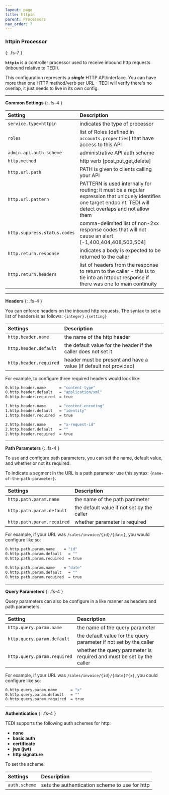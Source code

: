 ```yaml
---
layout: page
title: httpin
parent: Processors
nav_order: 7
---
```


### httpin Processor
{: .fs-7 }

**`httpin`** is a controller processor used to receive inbound http requests (inbound relative to TEDI).

This configuration represents a ***single*** HTTP API/interface. You can have more than one HTTP method/verb per URL - TEDI will verify there's no overlap, it just needs to live in its own config.

---

**Common Settings**
{: .fs-4 }


| **Setting**            | **Description**           |
|:------------------------------|:--------------------------|
| `service.type=httpin`         | indicates the type of processor |
| `roles`                       | list of Roles (defined in `accounts.properties`) that have access to this API |
| `admin.api.auth.scheme`       | administrative API auth scheme|
| `http.method`                 | http verb [post,put,get,delete]|
| `http.url.path`               | PATH is given to clients calling your API |
| `http.url.pattern`            | PATTERN is used internally for routing; it must be a regular expression that uniquely identifies one target endpoint. TEDI will detect overlaps and not allow them |
| `http.suppress.status.codes`  | comma-delimited list of non-2xx response codes that will not cause an alert [-1,400,404,408,503,504]  |
| `http.return.response`        | indicates a body is expected to be returned to the caller |
| `http.return.headers`        | list of headers from the response to return to the caller - this is to tie into an httpout response if there was one to main continuity |

---

**Headers**
{: .fs-4 }

You can enforce headers on the inbound http requests. The syntax to set a list of headers is as follows: `{integer}.{setting}`

| **Settings**                   | **Description**           |
|:------------------------------|:--------------------------|
| `http.header.name`            | the name of the http header |
| `http.header.default`         | the default value for the header if the caller does not set it |
| `http.header.required`        | header must be present and have a value (if default not provided) |


For example, to configure three required headers would look like:

```sh
0.http.header.name      = "content-type"
0.http.header.default   = "application/xml"
0.http.header.required  = true

1.http.header.name      = "content-encoding"
1.http.header.default   = "identity"
1.http.header.required  = true

2.http.header.name      = "x-request-id"
2.http.header.default   = ""
2.http.header.required  = true

```

---

**Path Parameters**
{: .fs-4 }

To use and configure path parameters, you can set the name, default value, and whether or not its required.

To indicate a segment in the URL is a path parameter use this syntax: `{name-of-the-path-parameter}`.


| **Settings**                   | **Description**           |
|:------------------------------|:--------------------------|
| `http.path.param.name`        | the name of the path parameter |
| `http.path.param.default`     | the default value if not set by the caller |
| `http.path.param.required`    | whether parameter is required |


For example, if your URL was `/sales/invoice/{id}/{date}`, you would configure like so:

```sh
0.http.path.param.name    = "id"
0.http.path.param.default   = ""
0.http.path.param.required  = true

0.http.path.param.name    = "date"
0.http.path.param.default   = ""
0.http.path.param.required  = true
```

---

**Query Parameters**
{: .fs-4 }

Query parameters can also be configure in a like manner as headers and path parameters.

| **Setting**                   | **Description**           |
|:------------------------------|:--------------------------|
| `http.query.param.name`        | the name of the query parameter |
| `http.query.param.default`     | the default value for the query parameter if not set by the caller |
| `http.query.param.required`    | whether the query parameter is required and must be set by the caller |


For example, if your URL was `/sales/invoice/{id}/{date}?{x}`, you could configure like so:

```sh
0.http.query.param.name      = "x"
0.http.query.param.default   = ""
0.http.query.param.required  = true
```

---

**Authentication**
{: .fs-4 }

TEDI supports the following auth schemes for http:
* **none**
* **basic auth**
* **certificate**
* **jws (jwt)**
* **http signature**

To set the scheme:

| **Settings**                   | **Description**           |
|:------------------------------|:--------------------------|
| `auth.scheme`                 | sets the authentication scheme to use for http |

